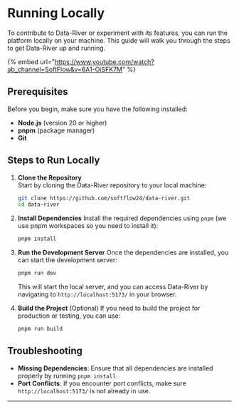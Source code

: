 # Running Locally

To contribute to Data-River or experiment with its features, you can run the platform locally on your machine. This guide will walk you through the steps to get Data-River up and running.



{% embed url="https://www.youtube.com/watch?ab_channel=SoftFlow&v=6A1-OiSFK7M" %}

## Prerequisites

Before you begin, make sure you have the following installed:

* **Node.js** (version 20 or higher)
* **pnpm** (package manager)
* **Git**

## Steps to Run Locally

1.  **Clone the Repository**\
    Start by cloning the Data-River repository to your local machine:

    ```bash
    git clone https://github.com/softflow24/data-river.git
    cd data-river
    ```
2.  **Install Dependencies** Install the required dependencies using `pnpm` (we use pnpm workspaces so you need to install it):

    ```bash
    pnpm install
    ```
3.  **Run the Development Server** Once the dependencies are installed, you can start the development server:

    ```bash
    pnpm run dev
    ```

    This will start the local server, and you can access Data-River by navigating to `http://localhost:5173/` in your browser.
4.  **Build the Project** (Optional) If you need to build the project for production or testing, you can use:

    ```bash
    pnpm run build
    ```

## Troubleshooting

* **Missing Dependencies**: Ensure that all dependencies are installed properly by running `pnpm install`.
* **Port Conflicts**: If you encounter port conflicts, make sure `http://localhost:5173/` is not already in use.



***
